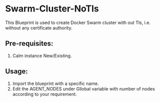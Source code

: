 # Swarm-Cluster-NoTls

This Blueprint is used to create Docker Swarm cluster with out Tls, i.e. without any certificate authority.

## Pre-requisites:
 1. Calm instance New/Existing.

## Usage:
 1. Import the blueprint with a specific name.
 2. Edit the AGENT_NODES under Gllobal variable with number of nodes according to your requirement.
